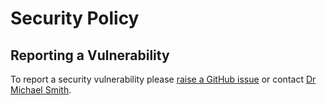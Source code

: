 # Security Policy

## Reporting a Vulnerability

To report a security vulnerability please [raise a GitHub issue](https://docs.github.com/en/issues/tracking-your-work-with-issues/creating-an-issue) or contact [Dr Michael Smith](https://www.sheffield.ac.uk/dcs/people/academic/michael-smith).
